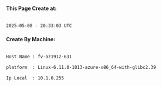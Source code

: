 
   
#### This Page Create at:

```bash

2025-05-08 - 20:33:03 UTC

```

#### Create By Machine:

```bash

Host Name : fv-az1912-631

platform  : Linux-6.11.0-1013-azure-x86_64-with-glibc2.39

Ip Local  : 10.1.0.255

```

